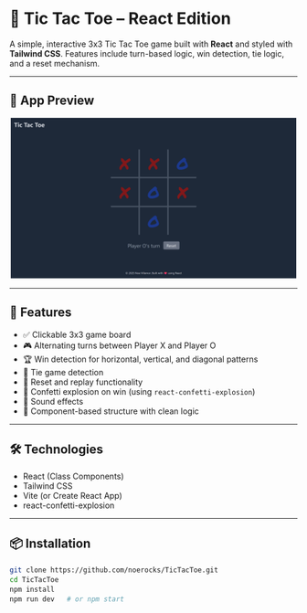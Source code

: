# 🧠 Tic Tac Toe – React Edition

A simple, interactive 3x3 Tic Tac Toe game built with **React** and styled with **Tailwind CSS**. Features include turn-based logic, win detection, tie logic, and a reset mechanism.

---

## 📸 App Preview

<p align="center">
  <img src="Screenshot 2025-08-02 084750.png" alt="Tic Tac Toe Screenshot" width="500" />
</p>

---

## 🚀 Features

- ✅ Clickable 3x3 game board
- 🎮 Alternating turns between Player X and Player O
- 🏆 Win detection for horizontal, vertical, and diagonal patterns
- 🤝 Tie game detection
- 🔁 Reset and replay functionality
- 🎉 Confetti explosion on win (using `react-confetti-explosion`)
- 🎵 Sound effects
- 🧩 Component-based structure with clean logic

---

## 🛠️ Technologies

- React (Class Components)
- Tailwind CSS
- Vite (or Create React App)
- react-confetti-explosion

---

## 📦 Installation

```bash
git clone https://github.com/noerocks/TicTacToe.git
cd TicTacToe
npm install
npm run dev   # or npm start
```
